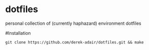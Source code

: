 # dotfiles
personal collection of (currently haphazard) environment dotfiles

#Installation

    git clone https://github.com/derek-adair/dotfiles.git && make
